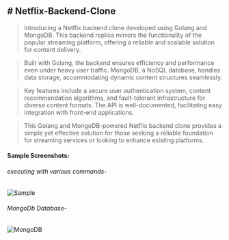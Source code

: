 ## # **Netflix-Backend-Clone**
> Introducing a Netflix backend clone developed using Golang and MongoDB. This backend replica mirrors the functionality of the popular streaming platform, offering a reliable and scalable solution for content delivery.

> Built with Golang, the backend ensures efficiency and performance even under heavy user traffic. MongoDB, a NoSQL database, handles data storage, accommodating dynamic content structures seamlessly.

> Key features include a secure user authentication system, content recommendation algorithms, and fault-tolerant infrastructure for diverse content formats. The API is well-documented, facilitating easy integration with front-end applications.

> This Golang and MongoDB-powered Netflix backend clone provides a simple yet effective solution for those seeking a reliable foundation for streaming services or looking to enhance existing platforms.

#### Sample Screenshots:
###### executing with various commands-
![Sample](https://github.com/SatyendraDhamgaye/Netflix-Backend-Clone/assets/112928058/6f24c683-89ac-40a6-9872-a92f898eef41)

###### MongoDb Database-
![MongoDB](https://github.com/SatyendraDhamgaye/Netflix-Backend-Clone/assets/112928058/02232109-2682-4d15-b539-cc27a4a9342f)
